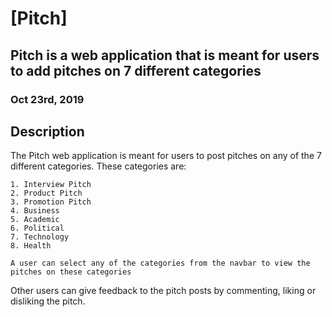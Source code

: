 # [Pitch]

## Pitch  is a web application that is meant for users to add pitches on 7 different categories

### Oct 23rd, 2019

## Description
The Pitch web application is meant for users to post pitches on any of the 7 different categories. These categories are:

    1. Interview Pitch
    2. Product Pitch
    3. Promotion Pitch
    4. Business
    5. Academic
    6. Political
    7. Technology
    8. Health

    A user can select any of the categories from the navbar to view the pitches on these categories

Other users can give feedback to the pitch posts by commenting, liking or disliking the pitch. 